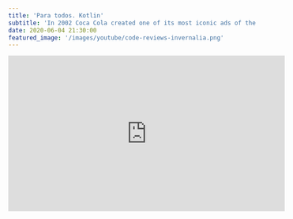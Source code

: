 ```yaml
---
title: 'Para todos. Kotlin'
subtitle: 'In 2002 Coca Cola created one of its most iconic ads of the decade. After many versions, today, 18 years later comes the community version for Kotlin.'
date: 2020-06-04 21:30:00
featured_image: '/images/youtube/code-reviews-invernalia.png'
---
```


<iframe width="560" height="315" src="https://www.youtube.com/embed/yyJzLmNm8Qo" frameborder="0" allow="accelerometer; autoplay; clipboard-write; encrypted-media; gyroscope; picture-in-picture" allowfullscreen></iframe>


